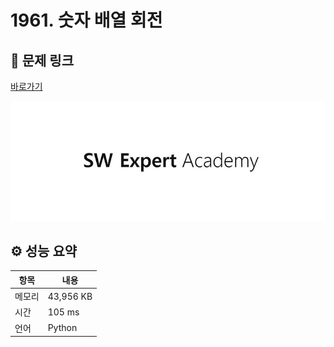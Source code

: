 # 1961. 숫자 배열 회전

## 🔗 문제 링크

[바로가기](https://swexpertacademy.com/main/code/problem/problemDetail.do?contestProbId=AV5Pq-OKAVYDFAUq)

![SWEA 로고](../../images/swea.jpg)

## ⚙️ 성능 요약

| 항목   | 내용      |
| ------ | --------- |
| 메모리 | 43,956 KB |
| 시간   | 105 ms    |
| 언어   | Python    |
